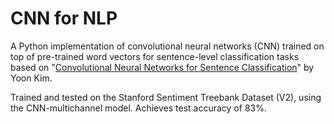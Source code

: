 # CNN for NLP
A Python implementation of convolutional neural networks (CNN) trained on top of pre-trained word vectors
for sentence-level classification tasks based on "[Convolutional Neural Networks for Sentence Classification](http://www.aclweb.org/anthology/D14-1181)" by Yoon Kim.

Trained and tested on the Stanford Sentiment Treebank Dataset (V2), using the CNN-multichannel model.
Achieves test accuracy of 83%.
